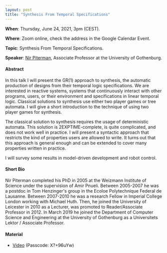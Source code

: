 ```yaml
---
layout: post 
title: "Synthesis From Temporal Specifications"
---
```


**When**:  Thursday, June 24, 2021, 3pm (CEST).

**Where**: Zoom online, check the address in the Google Calendar Event.

**Topic**: Synthesis From Temporal Specifications.

**Speaker**: [Nir Piterman](http://www.cse.chalmers.se/~piterman/), Associate Professor at the University of Gothenburg.

#### Abstract

In this talk I will present the GR(1) approach to synthesis, the automatic production of designs from their temporal
logic specifications. We are interested in reactive systems, systems that continuously interact with other programs,
users, or their environment and specifications in linear temporal logic. Classical solutions to synthesis use either two
player games or tree automata. I will give a short introduction to the technique of using two player games for
synthesis.

The classical solution to synthesis requires the usage of deterministic automata. This solution is 2EXPTIME-complete, is
quite complicated, and does not work well in practice. I will present a syntactic approach that restricts the kind of
properties users are allowed to write. It turns out that this approach is general enough and can be extended to cover
many properties written in practice.

I will survey some results in model-driven development and robot control.

#### Short Bio

Nir Piterman completed his PhD in 2005 at the Weizmann Institute of Science under the supervision of Amir Pnueli.
Between 2005-2007 he was a postdoc in Tom Henzinger's group in the Ecoloe Polytechnique Federal de Lausanne. Between
2007-2010 he was a research Fellow in Imperial College London working with Michael Huth. Then, he joined the University
of Leicester in 2010 as a Lecturer, was promoted to Reader/Associate Professor in 2012. In March 2019 he joined the
Department of Computer Science and Engineering at the University of Gothenburg as a Universitets Lektor / Associate
Professor.

#### Material

- [Video](https://uniroma1.zoom.us/rec/share/vXJNNEOWDIXXPJIMo-gqSL6DCEG1Vq3ZaqiACfSlSiv8OZNfKATd9lYTSEy_-GWj.d10f7NxCpoC5VifT) (Passcode: X?+96uYw)
